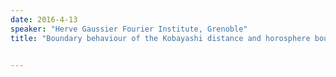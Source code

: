 ```yaml
---
date: 2016-4-13
speaker: "Herve Gaussier Fourier Institute, Grenoble"
title: "Boundary behaviour of the Kobayashi distance and horosphere boundary in complete hyperbolic manifolds."


---
```


